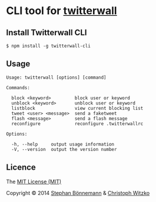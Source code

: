 # CLI tool for [twitterwall](https://github.com/conc-at/twitterwall)

## Install Twitterwall CLI

    $ npm install -g twitterwall-cli

## Usage

```
Usage: twitterwall [options] [command]

Commands:

  block <keyword>         block user or keyword
  unblock <keyword>       unblock user or keyword
  listblock               view current blocking list
  tweet <user> <message>  send a faketweet
  flash <message>         send a flash message
  reconfigure             reconfigure .twitterwallrc

Options:

  -h, --help     output usage information
  -V, --version  output the version number
```

## Licence

The [MIT License (MIT)](http://opensource.org/licenses/MIT)

Copyright © 2014 [Stephan Bönnemann](https://twitter.com/boennemann) & [Christoph Witzko](https://twitter.com/christophwitzko)